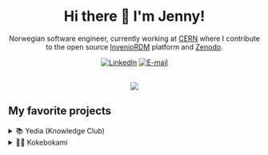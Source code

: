 
<div align="center">
  <h1>Hi there 👋 I'm Jenny!</h1>
  <p>Norwegian software engineer, currently working at <a href="https://home.cern/" target="_blank">CERN</a> where I contribute to the open source <a href="https://inveniordm.web.cern.ch/" target="_blank">InvenioRDM</a> platform and <a href="https://zenodo.org/">Zenodo</a>.</p>

  <a href="https://www.linkedin.com/in/jenny-bonsak/"><img src="https://img.shields.io/badge/LinkedIn-0077B5?style=for-the-badge&logo=linkedin&logoColor=white" alt="LinkedIn" /></a>
  <a href="mailto:jenny.bonsak@gmail.com"><img src="https://img.shields.io/badge/Gmail-D14836?style=for-the-badge&logo=gmail&logoColor=white" alt="E-mail" /></a>
  <br />
  <br />
  <div>
    <img src="https://github-readme-stats-git-masterrstaa-rickstaa.vercel.app/api?username=jennur&theme=tokyonight" />
  </div>
</div>

<h2>My favorite projects</h2>
<details>
  <summary>📚 Yedia (Knowledge Club)</summary>
  <p>
    My most recent project is a collaborate platform where users will be able to study eBook content, and collaborate with other users to learn faster. The content can be highlighted with related notes, and each chapter can be discussed in separate chat rooms.   </p>
  <ul>
    <li><a href="https://github.com/jennur/knowledge-club" target="_blank">Code</a></li>
    <li><a href="https://yedia.io" target="_blank">Website</a></li>
  </ul>
  
  ![yedia io_index](https://github.com/jennur/jennur/assets/21052053/d6dee00b-711e-4702-810b-1714151a522e)
  ![yedia io_admin_books_chapters](https://github.com/jennur/jennur/assets/21052053/cfd7a763-103f-4329-a43e-3e9df613b43f)
  <img width="1508" alt="Screenshot 2023-09-03 at 23 11 55" src="https://github.com/jennur/jennur/assets/21052053/7341d70b-5afd-4da5-8c6f-874bcfc61d30">
  ![yedia io_admin_books](https://github.com/jennur/jennur/assets/21052053/c33b6750-a77a-4dcc-82a3-3bfd1ae9a10b)
  
</details>

<details>
  <summary>👩‍🍳 Kokebokami</summary>
  <p>
    A digital cookbook where users can save and create new recipes. The recipes can be kept private or shared publicly or with specified users. Shopping lists can be created automatically from recipes, or manually. External recipe links can be saved and organized in categories.
  </p>

   <ul>
    <li><a href="https://github.com/jennur/kokebokami" target="_blank">Code</a></li>
    <li><a href="https://kokebokami.herokuapp.com" target="_blank">Website</a></li>
  </ul>
  
  ![kokebokami herokuapp com](https://github.com/jennur/jennur/assets/21052053/3f026a57-e231-4aaa-8050-822175ad5d64)
  ![kokebokami herokuapp com_recipes_jtuzx_ricotta-pizza](https://github.com/jennur/jennur/assets/21052053/8ed2ecc5-ef0a-4936-b6c1-272aa8267672)
  ![kokebokami herokuapp com_shopping](https://github.com/jennur/jennur/assets/21052053/0883c8e3-8690-49fb-bf83-4e2a0abd0035)
  ![kokebokami herokuapp com_new](https://github.com/jennur/jennur/assets/21052053/5acf3b83-cf41-4734-822c-c3c05074d95f)
  ![kokebokami herokuapp com_](https://github.com/jennur/jennur/assets/21052053/68342cd3-5a39-4ba5-a987-9e85b7b400d2)
</details>
